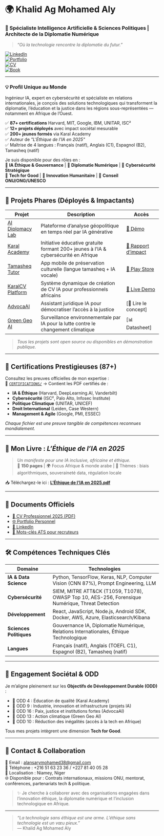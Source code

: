 # 🌍 Khalid Ag Mohamed Aly  
### 🔬 Spécialiste Intelligence Artificielle & Sciences Politiques | Architecte de la Diplomatie Numérique  
> *“Où la technologie rencontre la diplomatie du futur.”*

[![LinkedIn](https://img.shields.io/badge/LinkedIn-Khalid%20Ag%20Mohamed%20Aly-blue?logo=linkedin)](https://linkedin.com/in/khalid-ag-mohamed-aly)  
[![Portfolio](https://img.shields.io/badge/Portfolio-khalidalansary.vercel.app-green?logo=vercel)](https://khalidalansary.vercel.app)  
[![CV](https://img.shields.io/badge/CV-Download-brightgreen?logo=pdf)](CV/CV_KhalidAgMohamedAly_2025.pdf)  
[![Book](https://img.shields.io/badge/Book-%22L%E9thique%20de%20l%27IA%20en%202025%22-purple?logo=google-books)](BOOKS/LEthique_de_lIA_en_2025.pdf)

---

### 💡 Profil Unique au Monde  
Ingénieur IA, expert en cybersécurité et spécialiste en relations internationales, je conçois des solutions technologiques qui transforment la diplomatie, l’éducation et la justice dans les régions sous-représentées — notamment en Afrique de l’Ouest.  

✅ **87+ certifications** Harvard, MIT, Google, IBM, UNITAR, ISC²  
✅ **12+ projets déployés** avec impact sociétal mesurable  
✅ **200+ jeunes formés** via Karal Academy  
✅ Auteur de *"L'Éthique de l'IA en 2025"*  
✅ Maîtrise de 4 langues : Français (natif), Anglais (C1), Espagnol (B2), Tamasheq (natif)

Je suis disponible pour des rôles en :  
🔹 **IA Éthique & Gouvernance** | 🔹 **Diplomatie Numérique** | 🔹 **Cybersécurité Stratégique**  
🔹 **Tech for Good** | 🔹 **Innovation Humanitaire** | 🔹 **Conseil ONU/ONG/UNESCO**

---

## 🚀 Projets Phares (Déployés & Impactants)

| Projet | Description | Accès |
|-------|-------------|-------|
| [AI Diplomacy Lab](PROJECTS/AI-Diplomacy-Lab/) | Plateforme d’analyse géopolitique en temps réel par IA générative | [🔗 Démo](PROJECTS/AI-Diplomacy-Lab/demo-link.txt) |
| [Karal Academy](PROJECTS/Karal-Academy/) | Initiative éducative gratuite formant 200+ jeunes à l’IA & cybersécurité en Afrique | [📖 Rapport d’impact](PROJECTS/Karal-Academy/impact-report.pdf) |
| [Tamasheq Tutor](PROJECTS/Tamasheq-Tutor/) | App mobile de préservation culturelle (langue tamasheq + IA vocale) | [📲 Play Store](PROJECTS/Tamasheq-Tutor/play-store-link.txt) |
| [KaralCV Platform](PROJECTS/KaralCV-Platform/) | Système dynamique de création de CV IA pour professionnels africains | [🔗 Live Demo](PROJECTS/KaralCV-Platform/live-demo.txt) |
| [AdvocaAI](PROJECTS/AdvocaAI/) | Assistant juridique IA pour démocratiser l’accès à la justice | [📄 Lire le concept] |
| [Green Geo AI](PROJECTS/Green-Geo-AI/) | Surveillance environnementale par IA pour la lutte contre le changement climatique | [📊 Datasheet] |

> *Tous les projets sont open source ou disponibles en démonstration publique.*

---

## 📜 Certifications Prestigieuses (87+)

Consultez les preuves officielles de mon expertise :  
📁 [`CERTIFICATIONS/`](CERTIFICATIONS/) → Contient les PDF certifiés de :
- **IA & Éthique** (Harvard, DeepLearning.AI, Vanderbilt)
- **Cybersécurité** (ISC², Palo Alto, Infosec Institute)
- **Politique Climatique** (UNITAR, UNICEF)
- **Droit International** (Leiden, Case Western)
- **Management & Agile** (Google, PMI, ESSEC)

*Chaque fichier est une preuve tangible de compétences reconnues mondialement.*

---

## 📘 Mon Livre : *L’Éthique de l’IA en 2025*

> *Un manifeste pour une IA inclusive, africaine et éthique.*  
📘 **150 pages** | 🌍 Focus Afrique & monde arabe | 🤖 Thèmes : biais algorithmiques, souveraineté data, régulation locale

📥 Téléchargez-le ici : [**L’Éthique de l’IA en 2025.pdf**](BOOKS/LEthique_de_lIA_en_2025.pdf)

---

## 📎 Documents Officiels

- [📄 CV Professionnel 2025 (PDF)](CV/CV_KhalidAgMohamedAly_2025.pdf)
- [🌐 Portfolio Personnel](https://khalidalansary.vercel.app)
- [💼 LinkedIn](https://linkedin.com/in/khalid-ag-mohamed-aly)
- [📝 Mots-clés ATS pour recruteurs](RESOURCES/ATS-keywords.txt)

---

## 🛠️ Compétences Techniques Clés

| Domaine | Technologies |
|--------|--------------|
| **IA & Data Science** | Python, TensorFlow, Keras, NLP, Computer Vision (CNN 87%), Prompt Engineering, LLM |
| **Cybersécurité** | SIEM, MITRE ATT&CK (T1059, T1078), OWASP Top 10, AES-256, Forensique Numérique, Threat Detection |
| **Développement** | React, JavaScript, Node.js, Android SDK, Docker, AWS, Azure, Elasticsearch/Kibana |
| **Sciences Politiques** | Gouvernance IA, Diplomatie Numérique, Relations Internationales, Éthique Technologique |
| **Langues** | Français (natif), Anglais (TOEFL C1), Espagnol (B2), Tamasheq (natif) |

---

## 🌱 Engagement Sociétal & ODD

Je m’aligne pleinement sur les **Objectifs de Développement Durable (ODD)** :  
- 🎯 ODD 4 : Éducation de qualité (Karal Academy)  
- 🎯 ODD 9 : Industrie, innovation et infrastructure (projets IA)  
- 🎯 ODD 16 : Paix, justice et institutions fortes (AdvocaAI)  
- 🎯 ODD 13 : Action climatique (Green Geo AI)  
- 🎯 ODD 10 : Réduction des inégalités (accès à la tech en Afrique)

Tous mes projets intègrent une dimension **Tech for Good**.

---

## 📢 Contact & Collaboration

📧 Email : [alansarymohamed38@gmail.com](mailto:alansarymohamed38@gmail.com)  
📱 Téléphone : +216 51 63 23 36 / +227 81 40 05 28  
📍 Localisation : Niamey, Niger  
🌐 Disponible pour : Contrats internationaux, missions ONU, mentorat, conférences, partenariats tech & politique.

> ✨ Je cherche à collaborer avec des organisations engagées dans l’innovation éthique, la diplomatie numérique et l’inclusion technologique en Afrique.

---

> _“La technologie sans éthique est une arme. L’éthique sans technologie est un vœu pieux.”_  
> — Khalid Ag Mohamed Aly
